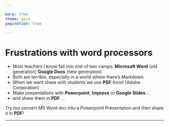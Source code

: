```yaml
---

marp: true
theme: gaia
pagination: true

---
```


# Frustrations with  word processors

* Most teachers I know fall into one of two camps: **Microsoft Word** (old generation) **Google Docs** (new generation)
* Both are terrible, especially in a world where there’s Markdown.
* When we want share with students we use **PDF** formt (Adobe Corporation)
* Make presentations with **Powerpoint**, **Impress** or **Google Slides** ...
* and share them in **PDF** ...

Try too convert MS Word doc into a Powerpoint Presentation and then share it in **PDF**!

---

